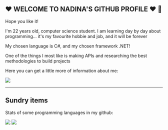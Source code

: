 ♥ WELCOME TO NADINA'S GITHUB PROFILE ♥  👋
----------------------------
Hope you like it! 

I'm 22 years old, computer science student. I am learning day by day about programming... it's my favourite hobbie and job, and it will be forever

My chosen language is C#, and my chosen framework .NET!

One of the things I most like is making APIs and researching the best methodologies to build projects

Here you can get a little more of information about me:

[![](https://img.shields.io/badge/linkedin-%230077B5.svg?style=for-the-badge&logo=linkedin)](https://www.linkedin.com/in/nadina-ambar-jauch-ba520723a)

-----------
Sundry items
-
Stats of some programming languages in my github:

 <img src="https://github-readme-stats.vercel.app/api/top-langs?username=NadinaJauch&layout=compact"/>


<img src="https://github-readme-streak-stats.herokuapp.com/?user=NadinaJauch"/>

